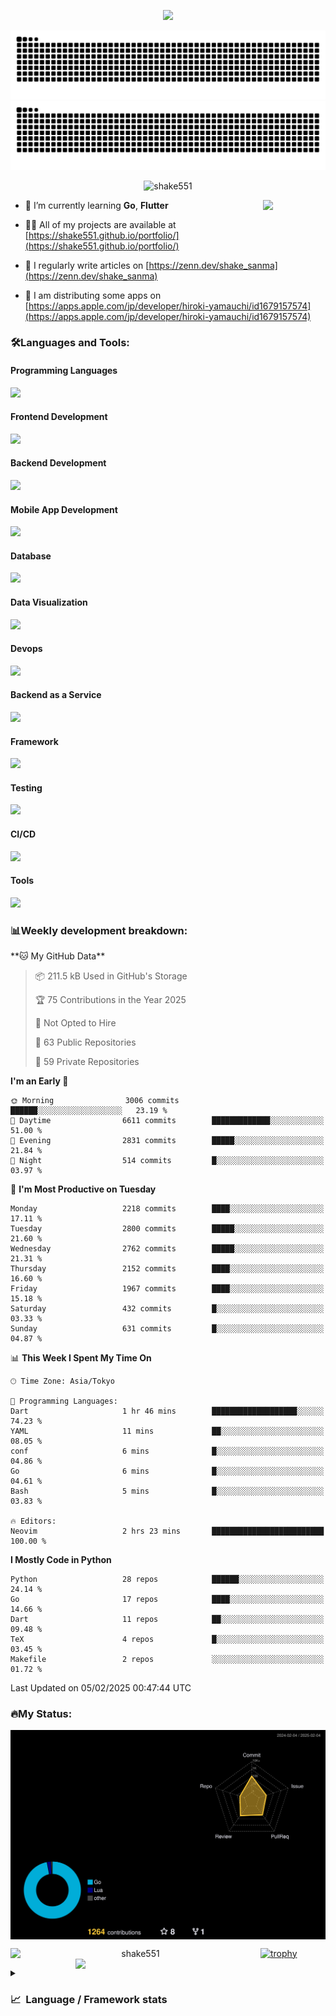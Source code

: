 <p align="center"><img src="https://capsule-render.vercel.app/api?type=waving&color=gradient&height=300&section=header&text=Hi%20I'm%20shake&fontSize=90&animation=fadeIn&fontAlignY=38&desc=Welcome%20To%20Shake's%20GitHub%20Profile%20&descAlignY=51&descAlign=62"></p>

<p align="center">
  <img src="https://raw.githubusercontent.com/shake551/shake551/output/github-contribution-grid-snake-dark.svg#gh-dark-mode-only" />
  <img src="https://raw.githubusercontent.com/shake551/shake551/output/github-contribution-grid-snake.svg#gh-light-mode-only" />
</p>


<p align="center">
  <img src="https://komarev.com/ghpvc/?username=shake551&label=Profile%20views&color=0e75b6&style=flat" alt="shake551" />
</p>

<img src="https://media.giphy.com/media/hvRJCLFzcasrR4ia7z/giphy.gif" width="100" align="right">

- 🌱 I’m currently learning **Go**, **Flutter**

- 👨‍💻 All of my projects are available at [https://shake551.github.io/portfolio/](https://shake551.github.io/portfolio/)

- 📝 I regularly write articles on [https://zenn.dev/shake_sanma](https://zenn.dev/shake_sanma)

- 🍏 I am distributing some apps on [https://apps.apple.com/jp/developer/hiroki-yamauchi/id1679157574](https://apps.apple.com/jp/developer/hiroki-yamauchi/id1679157574)


<h3 align="left">🛠️Languages and Tools:</h3>
<h4 align="left">Programming Languages</h4>
<img src="https://skillicons.dev/icons?i=go,java,lua,js,ts,c,cs,cpp,php,ruby,rust,py">

<h4 align="left">Frontend Development</h4>
<img src="https://skillicons.dev/icons?i=nextjs,react,vue,html,css,bootstrap,pug,tailwind">

<h4 align="left">Backend Development</h4>
<img src="https://skillicons.dev/icons?i=graphql,express,prisma,kafka,kotlin,nodejs,spring,nginx">

<h4 align="left">Mobile App Development</h4>
<img src="https://skillicons.dev/icons?i=dart,flutter">

<h4 align="left">Database</h4>
<img src="https://skillicons.dev/icons?i=mysql,postgres,redis,sqlite,dynamodb">

<h4 align="left">Data Visualization</h4>
<img src="https://skillicons.dev/icons?i=grafana">

<h4 align="left">Devops</h4>
<img src="https://skillicons.dev/icons?i=docker,kubernetes,gcp,aws,bash,azure,jenkins,vercel">

<h4 align="left">Backend as a Service</h4>
<img src="https://skillicons.dev/icons?i=firebase,heroku">

<h4 align="left">Framework</h4>
<img src="https://skillicons.dev/icons?i=django,laravel,fastapi,rails,remix,flask">

<h4 align="left">Testing</h4>
<img src="https://skillicons.dev/icons?i=jest,selenium,">

<h4 align="left">CI/CD</h4>
<img src="https://skillicons.dev/icons?i=githubactions,jenkins,">

<h4 align="left">Tools</h4>
<img src="https://skillicons.dev/icons?i=github,git,postman,linux,prometheus,md,matlab,blender,xd,ai,">

<br>

<h3 align="left">📊Weekly development breakdown:</h3>
<!--START_SECTION:waka-->
**🐱 My GitHub Data** 

> 📦 211.5 kB Used in GitHub's Storage 
 > 
> 🏆 75 Contributions in the Year 2025
 > 
> 🚫 Not Opted to Hire
 > 
> 📜 63 Public Repositories 
 > 
> 🔑 59 Private Repositories 
 > 
**I'm an Early 🐤** 

```text
🌞 Morning                3006 commits        ██████░░░░░░░░░░░░░░░░░░░   23.19 % 
🌆 Daytime                6611 commits        █████████████░░░░░░░░░░░░   51.00 % 
🌃 Evening                2831 commits        █████░░░░░░░░░░░░░░░░░░░░   21.84 % 
🌙 Night                  514 commits         █░░░░░░░░░░░░░░░░░░░░░░░░   03.97 % 
```
📅 **I'm Most Productive on Tuesday** 

```text
Monday                   2218 commits        ████░░░░░░░░░░░░░░░░░░░░░   17.11 % 
Tuesday                  2800 commits        █████░░░░░░░░░░░░░░░░░░░░   21.60 % 
Wednesday                2762 commits        █████░░░░░░░░░░░░░░░░░░░░   21.31 % 
Thursday                 2152 commits        ████░░░░░░░░░░░░░░░░░░░░░   16.60 % 
Friday                   1967 commits        ████░░░░░░░░░░░░░░░░░░░░░   15.18 % 
Saturday                 432 commits         █░░░░░░░░░░░░░░░░░░░░░░░░   03.33 % 
Sunday                   631 commits         █░░░░░░░░░░░░░░░░░░░░░░░░   04.87 % 
```


📊 **This Week I Spent My Time On** 

```text
🕑︎ Time Zone: Asia/Tokyo

💬 Programming Languages: 
Dart                     1 hr 46 mins        ███████████████████░░░░░░   74.23 % 
YAML                     11 mins             ██░░░░░░░░░░░░░░░░░░░░░░░   08.05 % 
conf                     6 mins              █░░░░░░░░░░░░░░░░░░░░░░░░   04.86 % 
Go                       6 mins              █░░░░░░░░░░░░░░░░░░░░░░░░   04.61 % 
Bash                     5 mins              █░░░░░░░░░░░░░░░░░░░░░░░░   03.83 % 

🔥 Editors: 
Neovim                   2 hrs 23 mins       █████████████████████████   100.00 % 
```

**I Mostly Code in Python** 

```text
Python                   28 repos            ██████░░░░░░░░░░░░░░░░░░░   24.14 % 
Go                       17 repos            ████░░░░░░░░░░░░░░░░░░░░░   14.66 % 
Dart                     11 repos            ██░░░░░░░░░░░░░░░░░░░░░░░   09.48 % 
TeX                      4 repos             █░░░░░░░░░░░░░░░░░░░░░░░░   03.45 % 
Makefile                 2 repos             ░░░░░░░░░░░░░░░░░░░░░░░░░   01.72 % 
```




 Last Updated on 05/02/2025 00:47:44 UTC
<!--END_SECTION:waka-->


<h3 align="left">🔥My Status:</h3>

<p align="center">
  <img src="./profile-3d-contrib/profile-night-rainbow.svg" align="center" width="550">
</p>
  
<p align="center">
<img src="https://github-readme-streak-stats.herokuapp.com/?user=shake551&theme=highcontrast" alt="shake551" align="left" width="400">
<img src="https://github-readme-stats.vercel.app/api?username=shake551&count_private=true&show_icons=true&theme=highcontrast" align="right" width="400">
</p>

[![trophy](https://github-profile-trophy.vercel.app/?username=shake551&theme=darkhub&column=8)](https://github.com/ryo-ma/github-profile-trophy)

<details>
  <summary><h3>📈&nbsp;&nbsp;Language&nbsp;/&nbsp;Framework stats</h3></summary>
  <br/>
  <a href='https://profile.codersrank.io/user/shake551/'>
    <img src='http://cr-skills-chart-widget.azurewebsites.net/api/api?username=shake551' width="800">
  </a>

</details>

